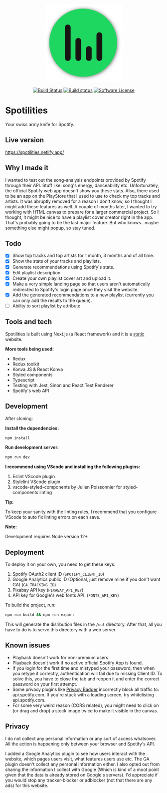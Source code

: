 <p align="center">
  <img src="https://github.com/omarryhan/spotilities/raw/master/public/icons/logo/512w/logo3manifest-big.png" alt="Logo" title="Spotilities" height="250" width="250"/>
  <p align="center">
    <a href="https://github.com/omarryhan/spotilities/actions?query=workflow%3ACI"><img alt="Build Status" src="https://github.com/omarryhan/spotilities/workflows/CI/badge.svg"></a>
    <a href="https://app.netlify.com/sites/spotilities/deploys"><img alt="Build status" src="https://api.netlify.com/api/v1/badges/8c0737ed-4b8a-4bb2-b61c-524085f59961/deploy-status"></a>
    <a href="https://github.com/omarryhan/spotilities"><img alt="Software License" src="https://img.shields.io/badge/license-MIT-brightgreen.svg?style=flat-square"></a>
  </p>
</p>

# Spotilities

Your swiss army knife for Spotify.

## Live version

https://spotilities.netlify.app/

## Why I made it

I wanted to test out the song-analysis endpoints provided by Spotify through their API.
Stuff like: song's energy, danceability etc. Unfortunately, the official Spotify web app doesn't show you these stats.
Also, there used to be an app on the PlayStore that I used to use to check my top tracks and artists. It was abruptly removed for a reason I don't know, so I thought I might add these features as well.
A couple of months later, I wanted to try working with HTML canvas to prepare for a larger commercial project. So I thought, it might be nice to have a playlist cover creator right in the app. That's probably going to be the last major feature. But who knows.. maybe something else might popup, so stay tuned.

## Todo

- [x] Show top tracks and top artists for 1 month, 3 months and of all time.
- [x] Show the stats of your tracks and playlists.
- [x] Generate recommendations using Spotify's stats.
- [x] Edit playlist description
- [x] Create your own playlist cover art and upload it.
- [x] Make a very simple landing page so that users aren't automatically redirected to Spotify's login page once they visit the website.
- [x] Add the generated recommendations to a new playlist (currently you can only add the results to the queue).
- [ ] Ability to sort playlist by attribute

## Tools and tech

Spotilities is built using Next.js (a React framework) and it is a [static](https://nextjs.org/docs/advanced-features/static-html-export) website.

**More tools being used:**

- Redux
- Redux toolkit
- Konva JS & React Konva
- Styled components
- Typescript
- Testing with Jest, Sinon and React Test Renderer
- Spotify's web API

## Development

After cloning:

**Install the dependencies:**

```sh
npm install
```

**Run development server:**

```sh
npm run dev
```

**I recommend using VScode and installing the following plugins:**

1. Eslint VScode plugin
2. Stylelint VScode plugin
3. vscode-styled-components by Julien Poissonnier for styled-components linting

**Tip:**

To keep your sanity with the linting rules, I recommend that you configure VScode to auto fix linting errors on each save.

**Note:**

Development requires Node version 12+

## Deployment

To deploy it on your own, you need to get these keys:

1. Spotify OAuth2 client ID (`SPOTIFY_CLIENT_ID`)
2. Google Analytics public ID (Optional, just remove mine if you don't want GA) (`GA_TRACKING_ID`)
3. Pixabay API key (`PIXABAY_API_KEY`)
4. API key for Google's web fonts API. (`FONTS_API_KEY`)

To build the project, run:

```sh
npm run build && npm run export
```

This will generate the disribution files in the `/out` directory. After that, all you have to do is to serve this directory with a web server.

## Known issues

- Playback doesn't work for non-premium users.
- Playback doesn't work if no active official Spotify App is found.
- If you login for the first time and mistyped your password, then when you retype it correctly, authentication will fail due to missing Client ID. To solve this, you have to close the tab and reopen it and enter the correct password on your first attempt.
- Some privacy plugins like [Privacy Badger](https://privacybadger.org/) incorrectly block all traffic to: api.spotify.com. If you're stuck with a loading screen, try whitelisting api.spotify.com.
- For some very weird reason (CORS related), you might need to click on (or drag and drop) a stock image twice to make it visible in the canvas.

## Privacy

I do not collect any personal information or any sort of access whatsover. All the action is happening only between your browser and Spotify's API.

I added a Google Analytics plugin to see how users interact with the website, which pages users visit, what features users use etc. The GA plugin doesn't collect any personal information either. I also opted out from sharing the information I collect with Google (Which is kind of a moot point given that the data is already stored on Google's servers). I'd appreciate if you would stop any tracker-blocker or adblocker (not that there are any ads) for this website.
